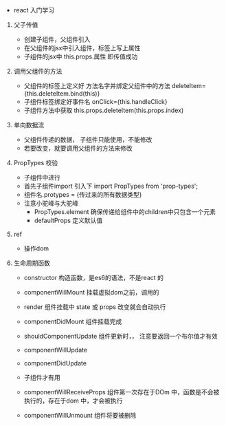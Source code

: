 - react 入门学习

1. 父子传值
    - 创建子组件，父组件引入
    - 在父组件的jsx中引入组件，标签上写上属性
    - 子组件的jsx中 this.props.属性 即传值成功
2. 调用父组件的方法
    - 父组件的标签上定义好  方法名字并绑定父组件中的方法  deleteItem={this.deleteItem.bind(this)}
    - 子组件标签绑定好事件名  onClick={this.handleClick}
    - 子组件方法中获取  this.props.deleteItem(this.props.index)

3. 单向数据流
    - 父组件传递的数据， 子组件只能使用，不能修改
    - 若要改变，就要调用父组件的方法来修改

4. PropTypes 校验
    - 子组件中进行
    - 首先子组件import 引入下  import PropTypes from 'prop-types';
    - 组件名.protypes = {传过来的所有数据类型}
    - 注意小驼峰与大驼峰
        - PropTypes.element 确保传递给组件中的children中只包含一个元素
        - defaultProps 定义默认值

5. ref 
    - 操作dom

6. 生命周期函数
    - constructor 构造函数，是es6的语法，不是react 的
    - componentWillMount  挂载虚拟dom之前，调用的
    - render  组件挂载中  state 或 props 改变就会自动执行
    - componentDidMount   组件挂载完成

    - shouldComponentUpdate  组件更新时，， 注意要返回一个布尔值才有效
    - componentWillUpdate   
    - componentDidUpdate  
    
    - 子组件才有用
    - componentWillReceiveProps  组件第一次存在于DOm 中，函数是不会被执行的，存在于dom 中，才会被执行
    - componentWillUnmount  组件将要被删除